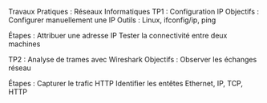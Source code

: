 Travaux Pratiques : Réseaux Informatiques
TP1 : Configuration IP
Objectifs : Configurer manuellement une IP
Outils : Linux, ifconfig/ip, ping

Étapes :
Attribuer une adresse IP
Tester la connectivité entre deux machines

TP2 : Analyse de trames avec Wireshark
Objectifs : Observer les échanges réseau

Étapes :
Capturer le trafic HTTP
Identifier les entêtes Ethernet, IP, TCP, HTTP